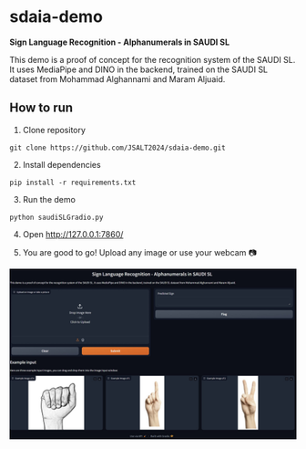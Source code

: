
# sdaia-demo
**Sign Language Recognition - Alphanumerals in SAUDI SL**

This demo is a proof of concept for the recognition system of the SAUDI SL. It uses MediaPipe and DINO in the backend, trained on the SAUDI SL dataset from Mohammad Alghannami and Maram Aljuaid.

## How to run

 1. Clone repository
 ```commandline
git clone https://github.com/JSALT2024/sdaia-demo.git
```
    

 2. Install dependencies

```commandline
pip install -r requirements.txt
```

 3. Run the demo
 ```commandline
python saudiSLGradio.py
```
 4. Open http://127.0.0.1:7860/

 5. You are good to go! Upload any image or use your webcam 📷

![](https://github.com/JSALT2024/sdaia-demo/blob/main/img/demo.jpg)
